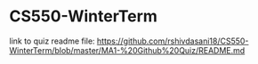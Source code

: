 # CS550-WinterTerm

link to quiz readme file:
https://github.com/rshivdasani18/CS550-WinterTerm/blob/master/MA1-%20Github%20Quiz/README.md
